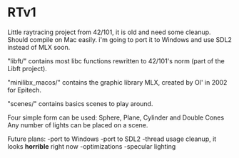 # RTv1
Little raytracing project from 42/101, it is old and need some cleanup. Should compile on Mac easily. i'm going to port it to Windows and use SDL2 instead of MLX soon.


  "libft/" contains most libc functions rewritten to 42/101's norm (part of the Libft project).
  
  "minilibx_macos/" contains the graphic library MLX, created by Ol' in 2002 for Epitech.
  
  "scenes/" contains basics scenes to play around.


Four simple form can be used: Sphere, Plane, Cylinder and Double Cones
Any number of lights can be placed on a scene.


Future plans:
-port to Windows
-port to SDL2
-thread usage cleanup, it looks **horrible** right now
-optimizations
-specular lighting
